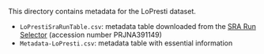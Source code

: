 This directory contains metadata for the LoPresti dataset.
- `LoPrestiSraRunTable.csv`: metadata table downloaded from the [SRA Run Selector](https://www.ncbi.nlm.nih.gov/Traces/study/?acc=PRJNA391149&o=acc_s%3Aa) (accession number PRJNA391149)
- `Metadata-LoPresti.csv`: metadata table with essential information